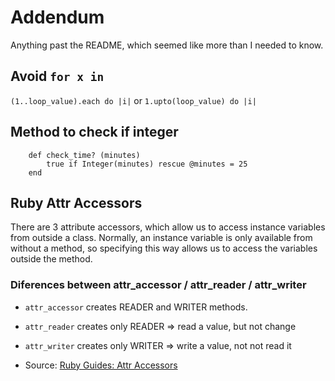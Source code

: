 # Addendum 
Anything past the README, which seemed like more than I needed to know. 

## Avoid `for x in`
`(1..loop_value).each do |i|`
or
`1.upto(loop_value) do |i|`

## Method to check if integer
```
    def check_time? (minutes)
        true if Integer(minutes) rescue @minutes = 25
    end
```

## Ruby Attr Accessors 
There are 3 attribute accessors, which allow us to access instance variables from outside a class. Normally, an instance variable is only available from without a method, so specifying this way allows us to access the variables outside the method.  

### Diferences between attr_accessor / attr_reader / attr_writer
- `attr_accessor` creates READER and WRITER methods. 
- `attr_reader` creates only READER => read a value, but not change
- `attr_writer` creates only WRITER => write a value, not not read it

- Source: [Ruby Guides: Attr Accessors](https://www.rubyguides.com/2018/11/attr_accessor/)

